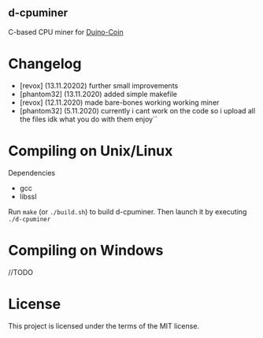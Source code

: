 ## d-cpuminer
C-based CPU miner for [Duino-Coin](https://duinocoin.com)

# Changelog
* [revox] (13.11.20202) further small improvements
* [phantom32] (13.11.2020) added simple makefile
* [revox] (12.11.2020) made bare-bones working working miner
* [phantom32] (5.11.2020) currently i cant work on the code so i upload all the files idk what you do with them enjoy``

# Compiling on Unix/Linux

Dependencies
- gcc
- libssl

Run ``make`` (or ``./build.sh``) to build d-cpuminer. Then launch it by executing `./d-cpuminer`

# Compiling on Windows

//TODO

# License

This project is licensed under the terms of the MIT license.
